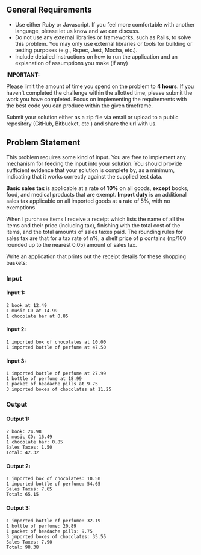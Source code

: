 ## General Requirements
- Use either Ruby or Javascript. If you feel more comfortable with another language, please let us know and we can discuss.
- Do not use any external libraries or frameworks, such as Rails, to solve this problem. You may only use external libraries or tools for building or testing purposes (e.g., Rspec, Jest, Mocha, etc.).
- Include detailed instructions on how to run the application and an explanation of assumptions you make (if any)


**IMPORTANT:**

Please limit the amount of time you spend on the problem to **4 hours**. If you haven't completed the challenge within the allotted time, please submit the work you have completed. Focus on implementing the requirements with the best code you can produce within the given timeframe.

Submit your solution either as a zip file via email or upload to a public repository (GitHub, Bitbucket, etc.) and share the url with us.


## Problem Statement

This problem requires some kind of input. You are free to implement any mechanism for feeding the input into your solution. You should provide sufficient evidence that your solution is complete by, as a minimum, indicating that it works correctly against the supplied test data.

**Basic sales tax** is applicable at a rate of **10%** on all goods, **except** books, food, and medical products that are exempt. **Import duty** is an additional sales tax applicable on all imported goods at a rate of 5%, with no exemptions.

When I purchase items I receive a receipt which lists the name of all the items and their price (including tax), finishing with the total cost of the items, and the total amounts of sales taxes paid. The rounding rules for sales tax are that for a tax rate of n%, a shelf price of p contains (np/100 rounded up to the nearest 0.05) amount of sales tax.


Write an application that prints out the receipt details for these shopping baskets:

### Input

#### Input 1:
```
2 book at 12.49
1 music CD at 14.99
1 chocolate bar at 0.85
```

#### Input 2:
```
1 imported box of chocolates at 10.00
1 imported bottle of perfume at 47.50
```

#### Input 3:
```
1 imported bottle of perfume at 27.99
1 bottle of perfume at 18.99
1 packet of headache pills at 9.75
3 imported boxes of chocolates at 11.25
```

### Output

#### Output 1:
```
2 book: 24.98
1 music CD: 16.49
1 chocolate bar: 0.85
Sales Taxes: 1.50
Total: 42.32
```

#### Output 2:
```
1 imported box of chocolates: 10.50
1 imported bottle of perfume: 54.65
Sales Taxes: 7.65
Total: 65.15
```

#### Output 3:
```
1 imported bottle of perfume: 32.19
1 bottle of perfume: 20.89
1 packet of headache pills: 9.75
3 imported boxes of chocolates: 35.55
Sales Taxes: 7.90
Total: 98.38
```
